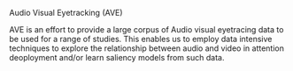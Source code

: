 Audio Visual Eyetracking (AVE)

AVE is an effort to provide a large corpus of Audio visual eyetracing data to be used for a range of studies. This enables us to employ data intensive techniques to explore the relationship between audio and video in attention deoployment and/or learn saliency models from such data.
